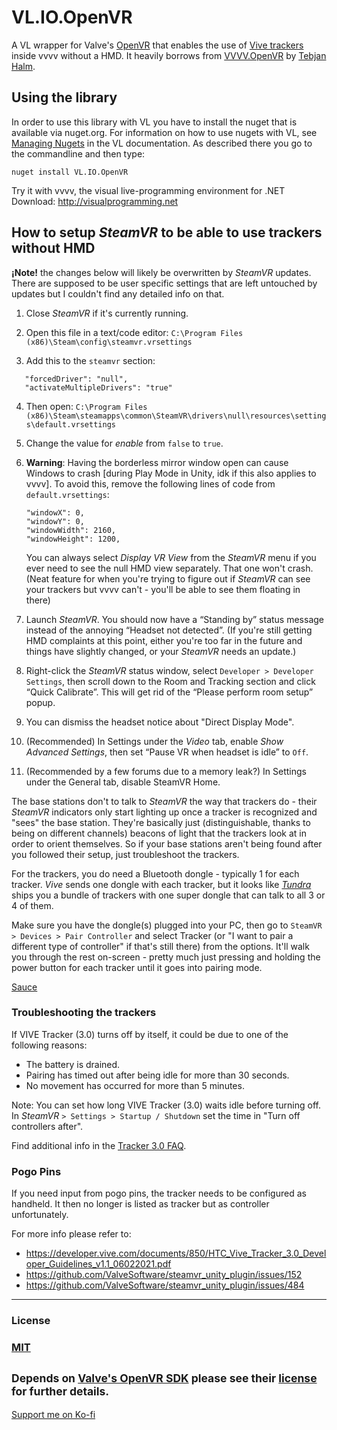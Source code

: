 # VL.IO.OpenVR

A VL wrapper for Valve's [OpenVR](https://github.com/ValveSoftware/openvr) that enables the use of [Vive trackers](https://www.vive.com/au/support/tracker3/category_howto/tracker.html) inside vvvv without a HMD. It heavily borrows from [VVVV.OpenVR](https://github.com/tebjan/VVVV.OpenVR) by [Tebjan Halm](https://github.com/tebjan).


## Using the library
In order to use this library with VL you have to install the nuget that is available via nuget.org. For information on how to use nugets with VL, see [Managing Nugets](https://thegraybook.vvvv.org/reference/hde/managing-nugets.html) in the VL documentation. As described there you go to the commandline and then type:

    nuget install VL.IO.OpenVR


Try it with vvvv, the visual live-programming environment for .NET  
Download: http://visualprogramming.net


## How to setup _SteamVR_ to be able to use trackers without HMD
__¡Note!__ the changes below will likely be overwritten by _SteamVR_ updates. There are supposed to be user specific settings that are left untouched 
by updates but I couldn't find any detailed info on that.

1. Close _SteamVR_ if it's currently running.

2. Open this file in a text/code editor:
   `C:\Program Files (x86)\Steam\config\steamvr.vrsettings`

3. Add this to the `steamvr` section:
```
   "forcedDriver": "null",
   "activateMultipleDrivers": "true"
```
4. Then open:
   `C:\Program Files (x86)\Steam\steamapps\common\SteamVR\drivers\null\resources\settings\default.vrsettings`

5. Change the value for _enable_ from `false` to `true`.

6. __Warning__: Having the borderless mirror window open can cause Windows to crash [during Play Mode in Unity, idk if this also applies to vvvv].
    To avoid this, remove the following lines of code from `default.vrsettings`:
    ```
    "windowX": 0,
    "windowY": 0,
    "windowWidth": 2160,
    "windowHeight": 1200,
    ```    
    You can always select _Display VR View_ from the _SteamVR_ menu if you ever need to see the null HMD view separately. That one won't crash. 
    (Neat feature for when you're trying to figure out if _SteamVR_ can see your trackers but vvvv can't - you'll be able to see them floating in there)

7.  Launch _SteamVR_. You should now have a “Standing by” status message instead of the annoying “Headset not detected”.
    (If you're still getting HMD complaints at this point, either you're too far in the future and things have slightly changed, or your _SteamVR_ needs an update.)

8. Right-click the _SteamVR_ status window, select `Developer > Developer Settings`, then scroll down to the Room and Tracking section and click “Quick Calibrate”. 
    This will get rid of the “Please perform room setup” popup.

9.  You can dismiss the headset notice about "Direct Display Mode".

10. (Recommended) In Settings under the _Video_ tab, enable _Show Advanced Settings_, then set “Pause VR when headset is idle” to `Off`.

11. (Recommended by a few forums due to a memory leak?) In Settings under the General tab, disable SteamVR Home.

The base stations don't to talk to _SteamVR_ the way that trackers do - their _SteamVR_ indicators only start lighting up once a tracker is recognized and "sees" the base station. They're basically just (distinguishable, thanks to being on different channels) beacons of light that the trackers look at in order to orient themselves. So if your base stations aren't being found after you followed their setup, just troubleshoot the trackers.

For the trackers, you do need a Bluetooth dongle - typically 1 for each tracker. _Vive_ sends one dongle with each tracker, but it looks like [_Tundra_](https://tundra-labs.com/) ships you a bundle of trackers with one super dongle that can talk to all 3 or 4 of them.

Make sure you have the dongle(s) plugged into your PC, then go to `SteamVR > Devices > Pair Controller` and select Tracker (or "I want to pair a different type of controller" if that's still there) from the options. It'll walk you through the rest on-screen - pretty much just pressing and holding the power button for each tracker until it goes into pairing mode.

[Sauce](https://www.reddit.com/r/SteamVR/comments/vum0lh/im_in_need_of_help_using_steamvr_without_a_vive/?rdt=47110)


### Troubleshooting the trackers

If VIVE Tracker (3.0) turns off by itself, it could be due to one of the following reasons:

- The battery is drained.
- Pairing has timed out after being idle for more than 30 seconds.
- No movement has occurred for more than 5 minutes.

Note: You can set how long VIVE Tracker (3.0) waits idle before turning off. 
In _SteamVR_  `> Settings > Startup / Shutdown` set the time in "Turn off controllers after".

Find additional info in the [Tracker 3.0 FAQ](https://www.vive.com/au/support/tracker3/).

### Pogo Pins
If you need input from pogo pins, the tracker needs to be configured as handheld. It then no longer is listed as tracker but as controller unfortunately.

For more info please refer to:
- https://developer.vive.com/documents/850/HTC_Vive_Tracker_3.0_Developer_Guidelines_v1.1_06022021.pdf
- https://github.com/ValveSoftware/steamvr_unity_plugin/issues/152
- https://github.com/ValveSoftware/steamvr_unity_plugin/issues/484


---
### License

### [MIT](https://github.com/bj-rn/VL.IO.MouseKeyGlobal/blob/master/LICENSE)

<sub>Depends on [Valve's OpenVR SDK](https://github.com/ValveSoftware/openvr) please see their [license](https://github.com/ValveSoftware/openvr/blob/master/LICENSE) for further details.</sub>
---
[Support me on Ko-fi](https://ko-fi.com/Q5Q61EQB8X)
